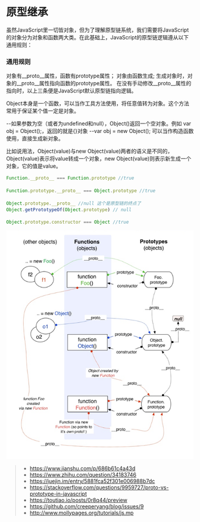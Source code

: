 # 原型继承


虽然JavaScript里一切皆对象，但为了理解原型链系统，我们需要将JavaScript的对象分为对象和函数两大类。在此基础上，JavaScript的原型链逻辑遵从以下通用规则：

### 通用规则
对象有__proto__属性，函数有prototype属性；
对象由函数生成;
生成对象时，对象的__proto__属性指向函数的prototype属性。
在没有手动修改__proto__属性的指向时，以上三条便是JavaScript默认原型链指向逻辑。


Object本身是一个函数，可以当作工具方法使用，将任意值转为对象。这个方法常用于保证某个值一定是对象。

--如果参数为空（或者为undefined和null），Object()返回一个空对象。例如 var obj = Object();，返回的就是{}对象
--var obj = new Object(); 可以当作构造函数使用，直接生成新对象。

比如说用法，Object(value)与new Object(value)两者的语义是不同的，Object(value)表示将value转成一个对象，new Object(value)则表示新生成一个对象，它的值是value。


```javascript
Function.__proto__ === Function.prototype //true

Function.prototype.__proto__ === Object.prototype //true

Object.prototype.__proto__ //null 这个是原型链的终点了
Object.getPrototypeOf(Object.prototype) // null

Object.prototype.constructor === Object //true
```

![prototype](/javascript/oop/imgs/prototype2.png)


> - https://www.jianshu.com/p/686b61c4a43d
> - https://www.zhihu.com/question/34183746
> - https://juejin.im/entry/5881fca52f301e006988b7dc
> - https://stackoverflow.com/questions/9959727/proto-vs-prototype-in-javascript
> - https://toutiao.io/posts/0r8q44/preview
> - https://github.com/creeperyang/blog/issues/9
> - http://www.mollypages.org/tutorials/js.mp